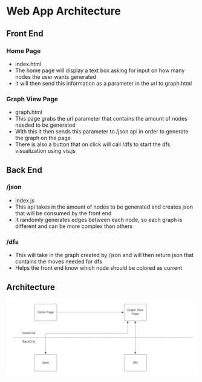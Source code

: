 # Web App Architecture

## Front End

### Home Page

- index.html
- The home page will display a text box asking for input on how many nodes the user wants generated
- It will then send this information as a parameter in the url to graph.html

### Graph View Page

- graph.html
- This page grabs the url parameter that contains the amount of nodes needed to be generated
- With this it then sends this parameter to /json api in order to generate the graph on the page
- There is also a button that on click will call /dfs to start the dfs visualization using vis.js

## Back End

### /json

- index.js
- This api takes in the amount of nodes to be generated and creates json that will be consumed by the front end
- It randomly generates edges between each node, so each graph is different and can be more complex than others

### /dfs

- This will take in the graph created by /json and will then return json that contains the moves needed for dfs
- Helps the front end know which node should be colored as current


## Architecture
![image info](./algo_vis_arch.png)
